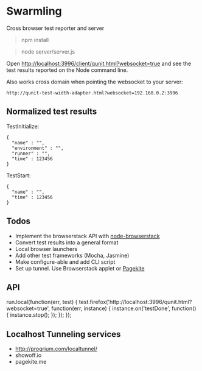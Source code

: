 Swarmling
=========

Cross browser test reporter and server

> npm install

> node server/server.js

Open [http://localhost:3996/client/qunit.html?websocket=true](http://localhost:3996/client/qunit.html?websocket=true)
and see the test results reported on the Node command line.

Also works cross domain when pointing the websocket to your server:

`http://qunit-test-width-adapter.html?websocket=192.168.0.2:3996`

## Normalized test results

TestInitialize:

    {
      "name" : "",
      "environment" : "",
      "runner" : "",
      "time" : 123456
    }

TestStart:

    {
      "name" : "",
      "time" : 123456
    }

## Todos

- Implement the browserstack API with [node-browserstack](https://github.com/scottgonzalez/node-browserstack/)
- Convert test results into a general format
- Local browser launchers
- Add other test frameworks (Mocha, Jasmine)
- Make configure-able and add CLI script
- Set up tunnel. Use Browserstack applet or [Pagekite](http://pagekite.net/)

## API

run.local(function(err, test) {
  test.firefox('http://localhost:3996/qunit.html?websocket=true', function(err, instance) {
    instance.on('testDone', function() {
      instance.stop();
    });
  });
 });

## Localhost Tunneling services

- http://progrium.com/localtunnel/
- showoff.io
- pagekite.me

